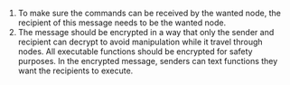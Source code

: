 1. To make sure the commands can be received by the wanted node, the recipient of this message needs to be the wanted node. 
2. The message should be encrypted in a way that only the sender and recipient can decrypt to avoid manipulation while it travel through nodes. All executable functions should be encrypted for safety purposes. In the encrypted message, senders can text functions they want the recipients to execute. 